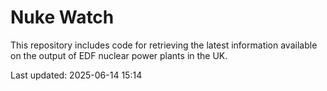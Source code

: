 # Nuke Watch

This repository includes code for retrieving the latest information available on the output of EDF nuclear power plants in the UK.

Last updated: 2025-06-14 15:14
